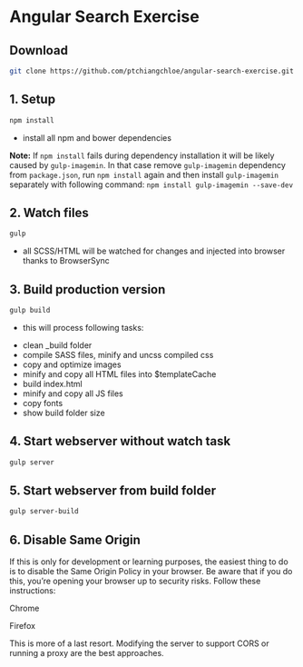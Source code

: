 # Angular Search Exercise

## Download

```bash
git clone https://github.com/ptchiangchloe/angular-search-exercise.git
```

## 1. Setup
```bash
npm install
```
- install all npm and bower dependencies

**Note:** If `npm install` fails during dependency installation it will be likely caused by `gulp-imagemin`. In that case remove `gulp-imagemin` dependency from `package.json`, run `npm install` again and then install `gulp-imagemin` separately with following command: `npm install gulp-imagemin --save-dev`

## 2. Watch files
```bash
gulp
```
- all SCSS/HTML will be watched for changes and injected into browser thanks to BrowserSync

## 3. Build production version
```bash
gulp build
```
- this will process following tasks:
* clean _build folder
* compile SASS files, minify and uncss compiled css
* copy and optimize images
* minify and copy all HTML files into $templateCache
* build index.html
* minify and copy all JS files
* copy fonts
* show build folder size

## 4. Start webserver without watch task
```bash
gulp server
```

## 5. Start webserver from build folder
```bash
gulp server-build
```
## 6. Disable Same Origin

If this is only for development or learning purposes, the easiest thing to do is to disable the Same Origin Policy in your browser. Be aware that if you do this, you’re opening your browser up to security risks. Follow these instructions:

Chrome

Firefox

This is more of a last resort. Modifying the server to support CORS or running a proxy are the best approaches.
